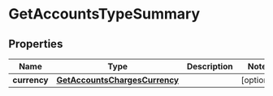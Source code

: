 # GetAccountsTypeSummary

## Properties
Name | Type | Description | Notes
------------ | ------------- | ------------- | -------------
**currency** | [**GetAccountsChargesCurrency**](GetAccountsChargesCurrency.md) |  |  [optional]
